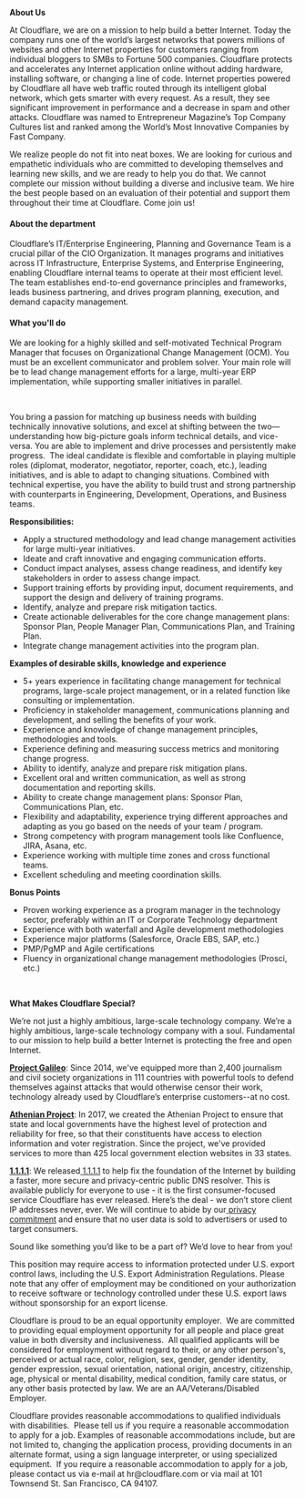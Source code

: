 <div class="content-intro">
	<div><strong>About Us</strong></div>
	<div>
		<p>At Cloudflare, we are on a mission to help build a better Internet. Today the company runs one of the world’s largest networks that powers millions of websites and other Internet properties for customers ranging from individual bloggers to SMBs to Fortune 500 companies. Cloudflare protects and accelerates any Internet application online without adding hardware, installing software, or changing a line of code. Internet properties powered by Cloudflare all have web traffic routed through its intelligent global network, which gets smarter with every request. As a result, they see significant improvement in performance and a decrease in spam and other attacks. Cloudflare was named to Entrepreneur Magazine’s Top Company Cultures list and ranked among the World’s Most Innovative Companies by Fast Company.&nbsp;</p>
		<p><span style="font-weight: 400;">We realize people do not fit into neat boxes. We are looking for curious and empathetic individuals who are committed to developing themselves and learning new skills, and we are ready to help you do that. We cannot complete our mission without building a diverse and inclusive team. We hire the best people based on an evaluation of their potential and support them throughout their time at Cloudflare. Come join us!&nbsp;</span></p>
	</div>
</div>
<h4>About the department</h4>
<p>Cloudflare’s IT/Enterprise Engineering, Planning and Governance Team is a crucial pillar of the CIO Organization. It manages programs and initiatives across IT Infrastructure, Enterprise Systems, and Enterprise Engineering, enabling Cloudflare internal teams to operate at their most efficient level. The team establishes end-to-end governance principles and frameworks, leads business partnering, and drives program planning, execution, and demand capacity management.</p>
<h4>What you'll do</h4>
<p>We are looking for a highly skilled and self-motivated Technical Program Manager that focuses on Organizational Change Management (OCM). You must be an excellent communicator and problem solver. Your main role will be to lead change management efforts for a large, multi-year ERP implementation, while supporting smaller initiatives in parallel.&nbsp;&nbsp;</p>
<p>&nbsp;</p>
<p>You bring a passion for matching up business needs with building technically innovative solutions, and excel at shifting between the two—understanding how big-picture goals inform technical details, and vice-versa. You are able to implement and drive processes and persistently make progress.&nbsp; The ideal candidate is flexible and comfortable in playing multiple roles (diplomat, moderator, negotiator, reporter, coach, etc.), leading initiatives, and is able to adapt to changing situations. Combined with technical expertise, you have the ability to build trust and strong partnership with counterparts in Engineering, Development, Operations, and Business teams.</p>
<p><strong>Re</strong><strong>sponsibilities:</strong></p>
<ul>
	<li>Apply a structured methodology and lead change management activities for large multi-year initiatives.</li>
	<li>Ideate and craft innovative and engaging communication efforts.</li>
	<li>Conduct impact analyses, assess change readiness, and identify key stakeholders in order to assess change impact.</li>
	<li>Support training efforts by providing input, document requirements, and support the design and delivery of training programs.</li>
	<li>Identify, analyze and prepare risk mitigation tactics.</li>
	<li>Create actionable deliverables for the core change management plans: Sponsor Plan, People Manager Plan, Communications Plan, and Training Plan.</li>
	<li>Integrate change management activities into the program plan.</li>
</ul>
<p><strong>Examples of desirable skills, knowledge and experience</strong></p>
<ul>
	<li>5+ years experience in facilitating change management for technical programs, large-scale project management, or in a related function like consulting or implementation.</li>
	<li>Proficiency in stakeholder management, communications planning and development, and selling the benefits of your work.</li>
	<li>Experience and knowledge of change management principles, methodologies and tools.</li>
	<li>Experience defining and measuring success metrics and monitoring change progress.</li>
	<li>Ability to identify, analyze and prepare risk mitigation plans.</li>
	<li>Excellent oral and written communication, as well as strong documentation and reporting skills.</li>
	<li>Ability to create change management plans: Sponsor Plan, Communications Plan, etc.</li>
	<li>Flexibility and adaptability, experience trying different approaches and adapting as you go based on the needs of your team / program.</li>
	<li>Strong competency with program management tools like Confluence, JIRA, Asana, etc.&nbsp;</li>
	<li>Experience working with multiple time zones and cross functional teams.</li>
	<li>Excellent scheduling and meeting coordination skills.</li>
</ul>
<p><strong>Bonus Points</strong></p>
<ul>
	<li>Proven working experience as a program manager in the technology sector, preferably within an IT or Corporate Technology department</li>
	<li>Experience with both waterfall and Agile development methodologies</li>
	<li>Experience major platforms (Salesforce, Oracle EBS, SAP, etc.)</li>
	<li>PMP/PgMP and Agile certifications</li>
	<li>Fluency in organizational change management methodologies (Prosci, etc.)</li>
</ul>
<p>&nbsp;</p>
<div class="content-conclusion">
	<p><strong>What Makes Cloudflare Special?</strong></p>
	<p><span style="font-weight: 400;">We’re not just a highly ambitious, large-scale technology company. We’re a highly ambitious, large-scale technology company with a soul. Fundamental to our mission to help build a better Internet is protecting the free and open Internet.</span></p>
	<p><a href="https://blog.cloudflare.com/protecting-free-expression-online/"><strong>Project Galileo</strong></a><span style="font-weight: 400;">: Since 2014, we've equipped more than 2,400 journalism and civil society organizations in 111 countries with powerful tools to defend themselves against attacks that would otherwise censor their work, technology already used by Cloudflare’s enterprise customers--at no cost.</span></p>
	<p><strong><a href="https://www.cloudflare.com/athenian/">Athenian Project</a></strong><span style="font-weight: 400;">: In 2017, we created the Athenian Project to ensure that state and local governments have the highest level of protection and reliability for free, so that their constituents have access to election information and voter registration. Since the project, we've provided services to more than 425 local government election websites in 33 states.</span></p>
	<p><a href="https://1.1.1.1/"><strong>1.1.1.1</strong></a><span style="font-weight: 400;">: We released</span><a href="https://1.1.1.1/"> <span style="font-weight: 400;">1.1.1.1</span></a><span style="font-weight: 400;"> to help fix the foundation of the Internet by building a faster, more secure and privacy-centric public DNS resolver. This is available publicly for everyone to use - it is the first consumer-focused service Cloudflare has ever released. Here’s the deal - we don’t store client IP addresses never, ever. We will continue to abide by our</span><a href="https://developers.cloudflare.com/1.1.1.1/privacy/public-dns-resolver"> privacy commitment</a><span style="font-weight: 400;"> and ensure that no user data is sold to advertisers or used to target consumers.</span></p>
	<p><span style="font-weight: 400;">Sound like something you’d like to be a part of? We’d love to hear from you!</span></p>
	<p><span style="font-weight: 400;">This position may require access to information protected under U.S. export control laws, including the U.S. Export Administration Regulations. Please note that any offer of employment may be conditioned on your authorization to receive software or technology controlled under these U.S. export laws without sponsorship for an export license.</span></p>
	<p><span style="font-weight: 400;">Cloudflare is proud to be an equal opportunity employer. &nbsp;We are committed to providing equal employment opportunity for all people and place great value in both diversity and inclusiveness. &nbsp;All qualified applicants will be considered for employment without regard to their, or any other person's, perceived or actual</span> <span style="font-weight: 400;">race, color, religion, sex, gender, gender identity, gender expression, sexual orientation, national origin, ancestry, citizenship, age, physical or mental disability, medical condition, family care status, or any other basis protected by law. </span><span style="font-weight: 400;">We are an AA/Veterans/Disabled Employer.</span></p>
	<p><span style="font-weight: 400;">Cloudflare provides reasonable accommodations to qualified individuals with disabilities. &nbsp;Please tell us if you require a reasonable accommodation to apply for a job. Examples of reasonable accommodations include, but are not limited to, changing the application process, providing documents in an alternate format, using a sign language interpreter, or using specialized equipment. &nbsp;If you require a reasonable accommodation to apply for a job, please contact us via e-mail at </span><span style="font-weight: 400;">hr@cloudflare.com</span><span style="font-weight: 400;"> or via mail at 101 Townsend St. San Francisco, CA 94107.</span></p>
</div>